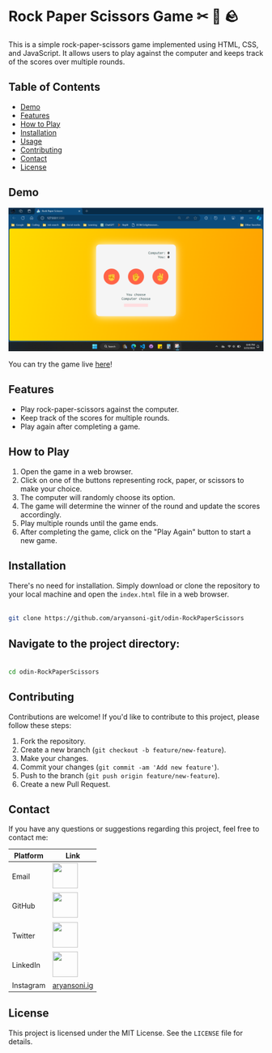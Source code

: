 # Rock Paper Scissors Game ✂ 📜 🪨

This is a simple rock-paper-scissors game implemented using HTML, CSS, and JavaScript. It allows users to play against the computer and keeps track of the scores over multiple rounds.

## Table of Contents

- [Demo](#demo)
- [Features](#features)
- [How to Play](#how-to-play)
- [Installation](#installation)
- [Usage](#usage)
- [Contributing](#contributing)
- [Contact](#Contact)
- [License](#License)

## Demo

![cover](/images/rps-cover.png)

You can try the game live [here](#)!

## Features

- Play rock-paper-scissors against the computer.
- Keep track of the scores for multiple rounds.
- Play again after completing a game.

## How to Play

1. Open the game in a web browser.
2. Click on one of the buttons representing rock, paper, or scissors to make your choice.
3. The computer will randomly choose its option.
4. The game will determine the winner of the round and update the scores accordingly.
5. Play multiple rounds until the game ends.
6. After completing the game, click on the "Play Again" button to start a new game.

## Installation

There's no need for installation. Simply download or clone the repository to your local machine and open the `index.html` file in a web browser.

```bash

git clone https://github.com/aryansoni-git/odin-RockPaperScissors

```
## Navigate to the project directory:

```bash

cd odin-RockPaperScissors

```

## Contributing

Contributions are welcome! If you'd like to contribute to this project, please follow these steps:

1. Fork the repository.
2. Create a new branch (`git checkout -b feature/new-feature`).
3. Make your changes.
4. Commit your changes (`git commit -am 'Add new feature'`).
5. Push to the branch (`git push origin feature/new-feature`).
6. Create a new Pull Request.

## Contact

If you have any questions or suggestions regarding this project, feel free to contact me:

| Platform | Link |
| --- | --- |
| Email | [<img src="https://cdn.jsdelivr.net/gh/devicons/devicon@latest/icons/google/google-original.svg" width="50" height="50">](mailto:aryansoni.work@gmail.com) |
| GitHub | [<img src="https://cdn.jsdelivr.net/gh/devicons/devicon@latest/icons/github/github-original.svg" width="50" height="50">](https://github.com/aryansoni-git) |
| Twitter | [<img src="https://cdn.jsdelivr.net/gh/devicons/devicon@latest/icons/twitter/twitter-original.svg" width="50" height="50">](https://twitter.com/aryansoni_x) |
| LinkedIn | [<img src="https://cdn.jsdelivr.net/gh/devicons/devicon@latest/icons/linkedin/linkedin-original.svg" width="50" height="50">](https://www.linkedin.com/in/aryansoni-work) |
| Instagram | [aryansoni.ig](https://www.instagram.com/aryansoni.ig/) |

## License

This project is licensed under the MIT License. See the `LICENSE` file for details.
